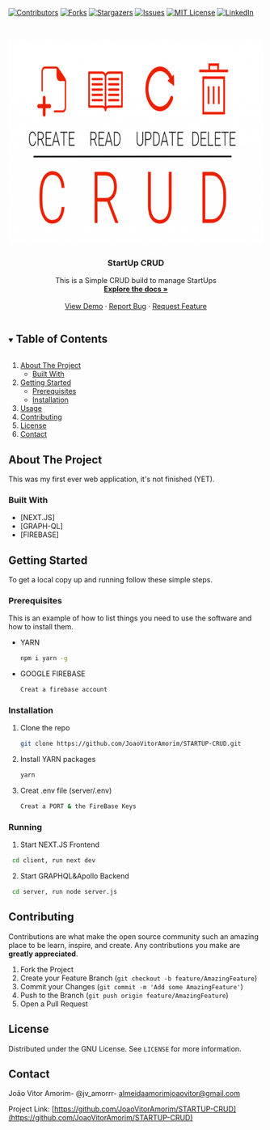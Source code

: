 <!--
*** Thanks for checking out the Best-README-Template. If you have a suggestion
*** that would make this better, please fork the repo and create a pull request
*** or simply open an issue with the tag "enhancement".
*** Thanks again! Now go create something AMAZING! :D
***
***
***
*** To avoid retyping too much info. Do a search and replace for the following:
*** JoaoVitorAmorim, STARTUP-CRUD, twitter_handle, almeidaamorimjoaovitor@gmail.com, StartUp CRUD, This is a Simple CRUD build to manage StartUps 
-->



<!-- PROJECT SHIELDS -->
<!--
*** I'm using markdown "reference style" links for readability.
*** Reference links are enclosed in brackets [ ] instead of parentheses ( ).
*** See the bottom of this document for the declaration of the reference variables
*** for contributors-url, forks-url, etc. This is an optional, concise syntax you may use.
*** https://www.markdownguide.org/basic-syntax/#reference-style-links
-->
[![Contributors][contributors-shield]][contributors-url]
[![Forks][forks-shield]][forks-url]
[![Stargazers][stars-shield]][stars-url]
[![Issues][issues-shield]][issues-url]
[![MIT License][license-shield]][license-url]
[![LinkedIn][linkedin-shield]][linkedin-url]



<!-- PROJECT LOGO -->
<br />
<p align="center">
  <a href="https://github.com/JoaoVitorAmorim/STARTUP-CRUD">
    <img src="images/crud.png" alt="Logo" width="768" height="406">
  </a>

  <h3 align="center">StartUp CRUD</h3>

  <p align="center">
    This is a Simple CRUD build to manage StartUps 
    <br />
    <a href="https://github.com/JoaoVitorAmorim/STARTUP-CRUD"><strong>Explore the docs »</strong></a>
    <br />
    <br />
    <a href="https://github.com/JoaoVitorAmorim/STARTUP-CRUD">View Demo</a>
    ·
    <a href="https://github.com/JoaoVitorAmorim/STARTUP-CRUD/issues">Report Bug</a>
    ·
    <a href="https://github.com/JoaoVitorAmorim/STARTUP-CRUD/issues">Request Feature</a>
  </p>
</p>



<!-- TABLE OF CONTENTS -->
<details open="open">
  <summary><h2 style="display: inline-block">Table of Contents</h2></summary>
  <ol>
    <li>
      <a href="#about-the-project">About The Project</a>
      <ul>
        <li><a href="#built-with">Built With</a></li>
      </ul>
    </li>
    <li>
      <a href="#getting-started">Getting Started</a>
      <ul>
        <li><a href="#prerequisites">Prerequisites</a></li>
        <li><a href="#installation">Installation</a></li>
      </ul>
    </li>
    <li><a href="#usage">Usage</a></li>
    <li><a href="#contributing">Contributing</a></li>
    <li><a href="#license">License</a></li>
    <li><a href="#contact">Contact</a></li>
   
  </ol>
</details>



## About The Project



This was my first ever web application, it's not finished (YET).  


### Built With

* [NEXT.JS]
* [GRAPH-QL]
* [FIREBASE]



<!-- GETTING STARTED -->
## Getting Started

To get a local copy up and running follow these simple steps.

### Prerequisites

This is an example of how to list things you need to use the software and how to install them.
* YARN
  ```sh
  npm i yarn -g
  ```
* GOOGLE FIREBASE
  ```sh
  Creat a firebase account 
  ```
### Installation

1. Clone the repo
   ```sh
   git clone https://github.com/JoaoVitorAmorim/STARTUP-CRUD.git
   ```
2. Install YARN packages
   ```sh
   yarn
   ```
3. Creat .env file (server/.env)
   ```sh
   Creat a PORT & the FireBase Keys
   ```

### Running
1. Start NEXT.JS Frontend
  ```sh
   cd client, run next dev
   ```
2. Start GRAPHQL&Apollo Backend
  ```sh
   cd server, run node server.js
   ```





<!-- CONTRIBUTING -->
## Contributing

Contributions are what make the open source community such an amazing place to be learn, inspire, and create. Any contributions you make are **greatly appreciated**.

1. Fork the Project
2. Create your Feature Branch (`git checkout -b feature/AmazingFeature`)
3. Commit your Changes (`git commit -m 'Add some AmazingFeature'`)
4. Push to the Branch (`git push origin feature/AmazingFeature`)
5. Open a Pull Request



<!-- LICENSE -->
## License

Distributed under the GNU License. See `LICENSE` for more information.



<!-- CONTACT -->
## Contact

João Vitor Amorim- @jv_amorrr- almeidaamorimjoaovitor@gmail.com

Project Link: [https://github.com/JoaoVitorAmorim/STARTUP-CRUD](https://github.com/JoaoVitorAmorim/STARTUP-CRUD)









<!-- MARKDOWN LINKS & IMAGES -->
<!-- https://www.markdownguide.org/basic-syntax/#reference-style-links -->
[contributors-shield]: https://img.shields.io/github/contributors/JoaoVitorAmorim/repo.svg?style=for-the-badge
[contributors-url]: https://github.com/JoaoVitorAmorim/repo/graphs/contributors
[forks-shield]: https://img.shields.io/github/forks/JoaoVitorAmorim/repo.svg?style=for-the-badge
[forks-url]: https://github.com/JoaoVitorAmorim/repo/network/members
[stars-shield]: https://img.shields.io/github/stars/JoaoVitorAmorim/repo.svg?style=for-the-badge
[stars-url]: https://github.com/JoaoVitorAmorim/repo/stargazers
[issues-shield]: https://img.shields.io/github/issues/JoaoVitorAmorim/repo.svg?style=for-the-badge
[issues-url]: https://github.com/JoaoVitorAmorim/repo/issues
[license-shield]: https://img.shields.io/github/license/JoaoVitorAmorim/repo.svg?style=for-the-badge
[license-url]: https://github.com/JoaoVitorAmorim/repo/blob/master/LICENSE.txt
[linkedin-shield]: https://img.shields.io/badge/-LinkedIn-black.svg?style=for-the-badge&logo=linkedin&colorB=555
[linkedin-url]: https://linkedin.com/in/JoaoVitorAmorim

